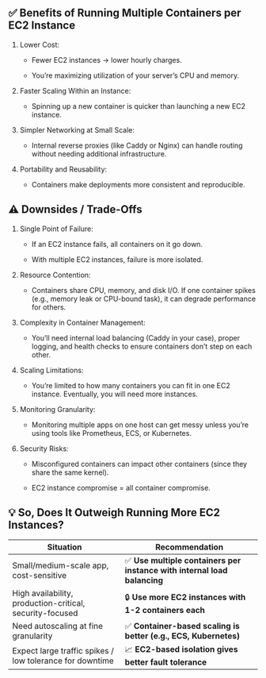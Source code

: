 ## ✅ Benefits of Running Multiple Containers per EC2 Instance

1. Lower Cost:
   - Fewer EC2 instances → lower hourly charges.

   - You’re maximizing utilization of your server’s CPU and memory.

2. Faster Scaling Within an Instance:
   - Spinning up a new container is quicker than launching a new EC2 instance.

3. Simpler Networking at Small Scale:
   - Internal reverse proxies (like Caddy or Nginx) can handle routing without needing additional infrastructure.

4. Portability and Reusability:
   - Containers make deployments more consistent and reproducible.

## ⚠️ Downsides / Trade-Offs

1. Single Point of Failure:
   - If an EC2 instance fails, all containers on it go down.

   - With multiple EC2 instances, failure is more isolated.

2. Resource Contention:
   - Containers share CPU, memory, and disk I/O. If one container spikes (e.g., memory leak or CPU-bound task), it can degrade performance for others.

3. Complexity in Container Management:
   - You’ll need internal load balancing (Caddy in your case), proper logging, and health checks to ensure containers don’t step on each other.

4. Scaling Limitations:
   - You’re limited to how many containers you can fit in one EC2 instance. Eventually, you will need more instances.

5. Monitoring Granularity:
   - Monitoring multiple apps on one host can get messy unless you’re using tools like Prometheus, ECS, or Kubernetes.

6. Security Risks:
   - Misconfigured containers can impact other containers (since they share the same kernel).

   - EC2 instance compromise = all container compromise.

## 💡 So, Does It Outweigh Running More EC2 Instances?

| Situation                                                | Recommendation                                                           |
| -------------------------------------------------------- | ------------------------------------------------------------------------ |
| Small/medium-scale app, cost-sensitive                   | ✅ **Use multiple containers per instance with internal load balancing** |
| High availability, production-critical, security-focused | 🔒 **Use more EC2 instances with 1-2 containers each**                   |
| Need autoscaling at fine granularity                     | ✅ **Container-based scaling is better (e.g., ECS, Kubernetes)**         |
| Expect large traffic spikes / low tolerance for downtime | 📈 **EC2-based isolation gives better fault tolerance**                  |

